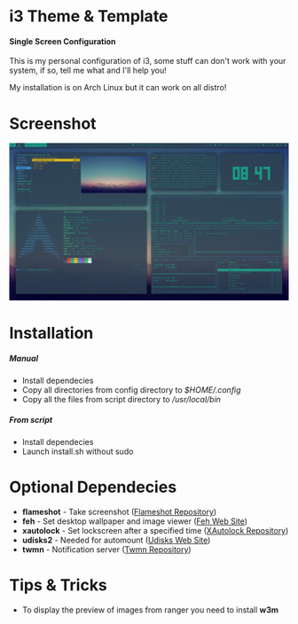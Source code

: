 # i3 Theme & Template
#### Single Screen Configuration
This is my personal configuration of i3, some stuff can don't work with your system, if so, tell me what and I'll help you!

My installation is on Arch Linux but it can work on all distro!

# Screenshot
![Screenshot](https://raw.githubusercontent.com/Dave0x21/i3-theme-template/single_screen/screenshot.png)

# Installation
##### Manual
* Install dependecies
* Copy all directories from config directory to *$HOME/.config*
* Copy all the files from script directory to */usr/local/bin*
##### From script
* Install dependecies
* Launch install.sh without sudo

# Optional Dependecies
* **flameshot** - Take screenshot ([Flameshot Repository](https://github.com/lupoDharkael/flameshot))
* **feh** - Set desktop wallpaper and image viewer ([Feh Web Site](https://feh.finalrewind.org/))
* **xautolock** - Set lockscreen after a specified time ([XAutolock Repository](https://github.com/l0b0/xautolock))
* **udisks2** - Needed for automount ([Udisks Web Site](https://www.freedesktop.org/wiki/Software/udisks/))
* **twmn** - Notification server ([Twmn Repository](https://github.com/sboli/twmn))

# Tips & Tricks
* To display the preview of images from ranger you need to install **w3m**
